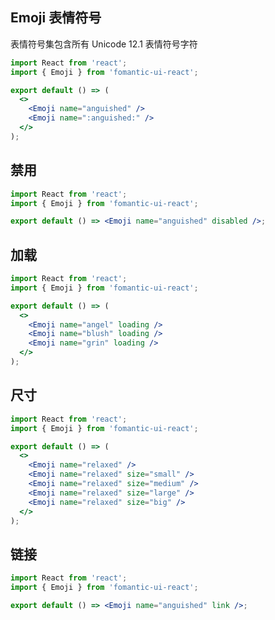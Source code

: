 ## Emoji 表情符号

表情符号集包含所有 Unicode 12.1 表情符号字符

```jsx
import React from 'react';
import { Emoji } from 'fomantic-ui-react';

export default () => (
  <>
    <Emoji name="anguished" />
    <Emoji name=":anguished:" />
  </>
);
```

## 禁用

```jsx
import React from 'react';
import { Emoji } from 'fomantic-ui-react';

export default () => <Emoji name="anguished" disabled />;
```

## 加载

```jsx
import React from 'react';
import { Emoji } from 'fomantic-ui-react';

export default () => (
  <>
    <Emoji name="angel" loading />
    <Emoji name="blush" loading />
    <Emoji name="grin" loading />
  </>
);
```

## 尺寸

```jsx
import React from 'react';
import { Emoji } from 'fomantic-ui-react';

export default () => (
  <>
    <Emoji name="relaxed" />
    <Emoji name="relaxed" size="small" />
    <Emoji name="relaxed" size="medium" />
    <Emoji name="relaxed" size="large" />
    <Emoji name="relaxed" size="big" />
  </>
);
```

## 链接

```jsx
import React from 'react';
import { Emoji } from 'fomantic-ui-react';

export default () => <Emoji name="anguished" link />;
```

<API src="../../../src/emoji/Emoji.tsx"></API>
